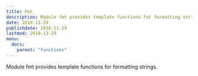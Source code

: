 ```yaml
---
title: Fmt
description: Module fmt provides template functions for formatting strings.
date: 2018-11-29
publishdate: 2018-11-29
lastmod: 2018-11-29
menu:
  docs:
    parent: "functions"
---
```


Module fmt provides template functions for formatting strings.
